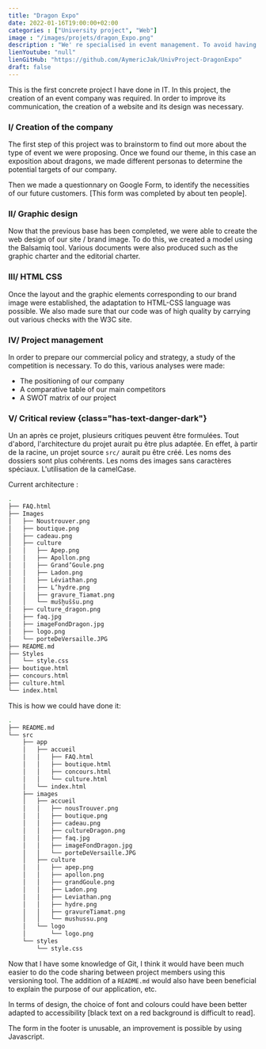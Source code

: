 ```yaml
---
title: "Dragon Expo"
date: 2022-01-16T19:00:00+02:00
categories : ["University project", "Web"]
image : "/images/projets/dragon_Expo.png"
description : "We' re specialised in event management. To avoid having too much competition, we have to specialise in a particular field. Creation of identification sheets, personas, website, etc."
lienYoutube: "null"
lienGitHub: "https://github.com/AymericJak/UnivProject-DragonExpo"
draft: false
---
```


This is the first concrete project I have done in IT. In this project, the creation of an event company was required. In order to improve its communication, the creation of a website and its design was necessary. 

### I/ Creation of the company

The first step of this project was to brainstorm to find out more about the type of event we were proposing. 
Once we found our theme, in this case an exposition about dragons, we made different personas to determine the potential targets of our company.

Then we made a questionnary on Google Form, to identify the necessities of our future customers. [This form was completed by about ten people]. 


### II/ Graphic design

Now that the previous base has been completed, we were able to create the web design of our site / brand image.
To do this, we created a model using the Balsamiq tool.
Various documents were also produced such as the graphic charter and the editorial charter.


### III/ HTML CSS

Once the layout and the graphic elements corresponding to our brand image were established, the adaptation to HTML-CSS language was possible. We also made sure that our code was of high quality by carrying out various checks with the W3C site.


### IV/ Project management

In order to prepare our commercial policy and strategy, a study of the competition is necessary. To do this, various analyses were made:
- The positioning of our company 
- A comparative table of our main competitors
- A SWOT matrix of our project

### V/ Critical review {class="has-text-danger-dark"}

Un an après ce projet, plusieurs critiques peuvent être formulées. Tout d'abord, l'architecture du projet aurait pu être plus adaptée. En effet, à partir de la racine, un projet source `src/` aurait pu être créé. Les noms des dossiers sont plus cohérents. Les noms des images sans caractères spéciaux. L'utilisation de la camelCase.

Current architecture :

```bash
.
├── FAQ.html
├── Images
│   ├── Noustrouver.png
│   ├── boutique.png
│   ├── cadeau.png
│   ├── culture
│   │   ├── Apep.png
│   │   ├── Apollon.png
│   │   ├── Grand’Goule.png
│   │   ├── Ladon.png
│   │   ├── Léviathan.png
│   │   ├── L’hydre.png
│   │   ├── gravure_Tiamat.png
│   │   └── mušḫuššu.png
│   ├── culture_dragon.png
│   ├── faq.jpg
│   ├── imageFondDragon.jpg
│   ├── logo.png
│   └── porteDeVersaille.JPG
├── README.md
├── Styles
│   └── style.css
├── boutique.html
├── concours.html
├── culture.html
└── index.html
```

This is how we could have done it:

```bash
.
├── README.md
└── src
    ├── app
    │   ├── accueil
    │   │   ├── FAQ.html
    │   │   ├── boutique.html
    │   │   ├── concours.html
    │   │   └── culture.html
    │   └── index.html
    ├── images
    │   ├── accueil
    │   │   ├── nousTrouver.png
    │   │   ├── boutique.png
    │   │   ├── cadeau.png
    │   │   ├── cultureDragon.png
    │   │   ├── faq.jpg
    │   │   ├── imageFondDragon.jpg
    │   │   └── porteDeVersaille.JPG
    │   ├── culture
    │   │   ├── apep.png
    │   │   ├── apollon.png
    │   │   ├── grandGoule.png
    │   │   ├── Ladon.png
    │   │   ├── Leviathan.png
    │   │   ├── hydre.png
    │   │   ├── gravureTiamat.png
    │   │   └── mushussu.png
    │   └── logo
    │       └── logo.png
    └── styles
        └── style.css
```

Now that I have some knowledge of Git, I think it would have been much easier to do the code sharing between project members using this versioning tool.
The addition of a `README.md` would also have been beneficial to explain the purpose of our application, etc.


In terms of design, the choice of font and colours could have been better adapted to accessibility [black text on a red background is difficult to read].

The form in the footer is unusable, an improvement is possible by using Javascript.